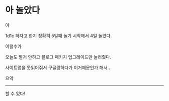 # 아 놀았다

아

1d1c 하자고 한지 정확히 5일째 놀기 시작해서 4일 놀았다.

이럴수가

오늘도 별거 안하고 블로그 패키지 업그레이드만 눌러줬다.

사이트맵을 못읽어줘서 구글링하다가 이거때문인가 해서..

으악

---

할 수 있다!
